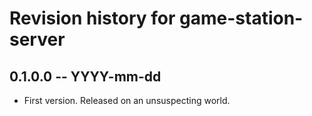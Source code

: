 # Revision history for game-station-server

## 0.1.0.0 -- YYYY-mm-dd

* First version. Released on an unsuspecting world.
